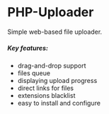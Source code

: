 # PHP-Uploader
Simple web-based file uploader.

##### Key features:
- drag-and-drop support
- files queue
- displaying upload progress
- direct links for files
- extensions blacklist
- easy to install and configure